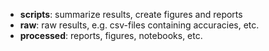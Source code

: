 * **scripts**: summarize results, create figures and reports
* **raw**: raw results, e.g. csv-files containing accuracies, etc. 
* **processed**: reports, figures, notebooks, etc.
